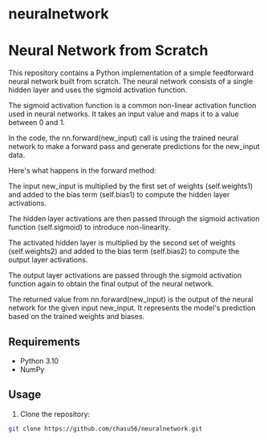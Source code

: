 # neuralnetwork

# Neural Network from Scratch


This repository contains a Python implementation of a simple feedforward neural network built from scratch. 
The neural network consists of a single hidden layer and uses the sigmoid activation function.

The sigmoid activation function is a common non-linear activation function used in neural networks. 
It takes an input value and maps it to a value between 0 and 1.


In the code, the nn.forward(new_input) call is using the trained neural network to make a forward pass and generate predictions for the new_input data. 

Here's what happens in the forward method:

The input new_input is multiplied by the first set of weights (self.weights1) and added to the bias term (self.bias1) to compute the hidden layer activations.

The hidden layer activations are then passed through the sigmoid activation function (self.sigmoid) to introduce non-linearity.

The activated hidden layer is multiplied by the second set of weights (self.weights2) and added to the bias term (self.bias2) to compute the output layer activations.

The output layer activations are passed through the sigmoid activation function again to obtain the final output of the neural network.

The returned value from nn.forward(new_input) is the output of the neural network for the given input new_input. It represents the model's prediction based on the trained weights and biases.

## Requirements

- Python 3.10
- NumPy

## Usage

1. Clone the repository:

```bash
git clone https://github.com/chasu56/neuralnetwork.git
